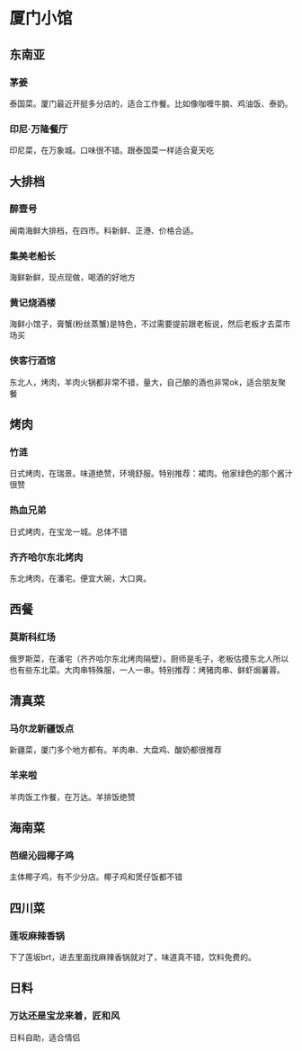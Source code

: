 # 厦门小馆

## 东南亚
### 茅姜

泰国菜。厦门最近开挺多分店的，适合工作餐。比如像咖喱牛腩、鸡油饭、泰奶。

### 印尼·万隆餐厅

印尼菜，在万象城。口味很不错。跟泰国菜一样适合夏天吃

## 大排档

### 醉壹号

闽南海鲜大排档，在四市。料新鲜、正港、价格合适。

### 集美老船长

海鲜新鲜，现点现做，喝酒的好地方

### 黄记烧酒楼

海鲜小馆子，膏蟹(粉丝蒸蟹)是特色，不过需要提前跟老板说，然后老板才去菜市场买

### 侠客行酒馆

东北人，烤肉，羊肉火锅都非常不错，量大，自己酿的酒也非常ok，适合朋友聚餐

## 烤肉

### 竹涟

日式烤肉，在瑞景。味道绝赞，环境舒服。特别推荐：裙肉。他家绿色的那个酱汁很赞

### 热血兄弟

日式烤肉，在宝龙一城。总体不错

### 齐齐哈尔东北烤肉

东北烤肉，在潘宅。便宜大碗，大口爽。

## 西餐

### 莫斯科红场

俄罗斯菜，在潘宅（齐齐哈尔东北烤肉隔壁）。厨师是毛子，老板估摸东北人所以也有些东北菜。大肉串特殊服，一人一串。特别推荐：烤猪肉串、鲜虾焗薯蓉。

## 清真菜

### 马尔龙新疆饭点

新疆菜，厦门多个地方都有。羊肉串、大盘鸡、酸奶都很推荐

### 羊来啦

羊肉饭工作餐，在万达。羊排饭绝赞

## 海南菜

### 芭缇沁园椰子鸡

主体椰子鸡，有不少分店。椰子鸡和煲仔饭都不错

## 四川菜

### 莲坂麻辣香锅

下了莲坂brt，进去里面找麻辣香锅就对了，味道真不错，饮料免费的。

## 日料

### 万达还是宝龙来着，匠和风

日料自助，适合情侣

